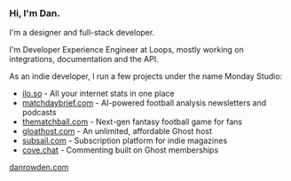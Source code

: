 ### Hi, I'm Dan.

I'm a designer and full-stack developer.

I'm Developer Experience Engineer at Loops, mostly working on integrations, documentation and the API.

As an indie developer, I run a few projects under the name Monday Studio:

- [ilo.so](https://ilo.so) - All your internet stats in one place
- [matchdaybrief.com](https://matchdaybrief.com) - AI-powered football analysis newsletters and podcasts
- [thematchball.com](https://thematchball.com) - Next-gen fantasy football game for fans
- [gloathost.com](https://gloathost.com) - An unlimited, affordable Ghost host
- [subsail.com](https://subsail.com) - Subscription platform for indie magazines
- [cove.chat](https://cove.chat) - Commenting built on Ghost memberships

[danrowden.com](https://danrowden.com)
